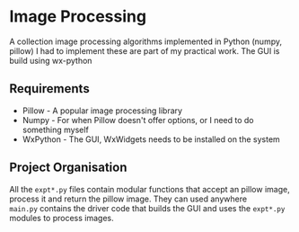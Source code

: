 # Image Processing
A collection image processing algorithms implemented in Python (numpy, pillow)
I had to implement these are part of my practical work. The GUI is build using wx-python

## Requirements
* Pillow - A popular image processing library
* Numpy - For when Pillow doesn't offer options, or I need to do something myself
* WxPython - The GUI, WxWidgets needs to be installed on the system

## Project Organisation
All the `expt*.py` files contain modular functions that accept an pillow image, process it and return the pillow image. They can used anywhere  
`main.py` contains the driver code that builds the GUI and uses the `expt*.py` modules to process images.
